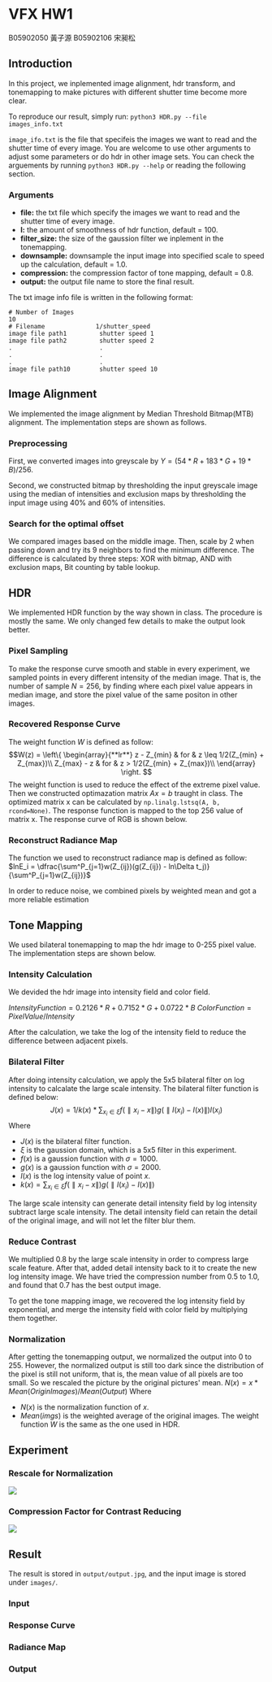 # VFX HW1
 B05902050 黃子源
 B05902106 宋昶松
 ## Introduction
In this project, we inplemented image alignment, hdr transform, and tonemapping to make pictures with different shutter time become more clear.

To reproduce our result, simply run:
`python3 HDR.py --file images_info.txt`

`image_ifo.txt` is the file that specifeis the images we want to read and the shutter time of every image. You are welcome to use other arguments to adjust some parameters or do hdr in other image sets. You can check the arguements by running `python3 HDR.py --help` or reading the following section.
### Arguments
* **file:** the txt file which specify the images we want to read and the shutter time of every image.
* **l:** the amount of smoothness of hdr function, default = 100.
* **filter_size:** the size of the gaussion filter we inplement in the tonemapping.
* **downsample:** downsample the input image into specified scale to speed up the calculation, default = 1.0.
* **compression:** the compression factor of tone mapping, default = 0.8.
* **output:** the output file name to store the final result.

The txt image info file is written in the following format:
```
# Number of Images
10
# Filename              1/shutter_speed
image file path1         shutter speed 1
image file path2         shutter speed 2
.                        .
.                        .
.                        .
image file path10        shutter speed 10
```
## Image Alignment
We implemented the image alignment by Median Threshold Bitmap(MTB) alignment. The implementation steps are shown as follows.

### Preprocessing
First, we converted images into greyscale by $Y = (54*R + 183*G + 19*B)/256$.

Second, we constructed bitmap by thresholding the input greyscale image using the median of intensities and exclusion maps by thresholding the input image using 40% and 60% of intensities.

### Search for the optimal offset
We compared images based on the middle image. Then, scale by 2 when passing down and try its 9 neighbors to find the minimum difference.
The difference is calculated by three steps: XOR with bitmap, AND with exclusion maps, Bit counting by table lookup.

## HDR 
We implemented HDR function by the way shown in class. The procedure is mostly the same. We only changed few details to make the output look better.
### Pixel Sampling
To make the response curve smooth and stable in every experiment, we sampled points in every different intensity of the median image. That is, the number of sample $N = 256$, by finding where each pixel value appears in median image, and store the pixel value of the same positon in other images. 
### Recovered Response Curve
The weight function $W$ is defined as follow:
$$W(z) = 
\left\{  
             \begin{array}{**lr**}  
             z - Z_{min} & for & z \leq 1/2(Z_{min} + Z_{max})\\  
             Z_{max} - z & for & z > 1/2(Z_{min} + Z_{max})\\       
             \end{array}  
\right.    
$$
The weight function is used to reduce the effect of the extreme pixel value. Then we constructed optimazation matrix $Ax = b$ traught in class. The optimized matrix x can be calculated by `np.linalg.lstsq(A, b, rcond=None)`. The response function is mapped to the top 256 value of matrix x. The response curve of RGB is shown below.
### Reconstruct Radiance Map
The function we used to reconstruct radiance map is defined as follow:
$lnE_i = \dfrac{\sum^P_{j=1}w(Z_{ij})(g(Z_{ij}) - ln\Delta t_j)}{\sum^P_{j=1}w(Z_{ij})}$

In order to reduce noise, we combined pixels by weighted mean and got a more reliable estimation
## Tone Mapping
We used bilateral tonemapping to map the hdr image to 0-255 pixel value. The implementation steps are shown below.
### Intensity Calculation
We devided the hdr image into intensity field and color field. 

$IntensityFunction = 0.2126 * R + 0.7152 * G + 0.0722 * B$
$ColorFunction =PixelValue / Intensity$

After the calculation, we take the log of the intensity field to reduce the difference between adjacent pixels.
### Bilateral Filter
After doing intensity calculation, we apply the 5x5 bilateral filter on log intensity to calcalate the large scale intensity. The bilateral filter function is defined below:
$$J(x) = 1/k(x)*\sum_{x_i \in \xi}f(\parallel x_i - x \parallel)g(\parallel I(x_i) - I(x)\parallel)I(x_i)$$
Where
* $J(x)$ is the bilateral filter function.
* $\xi$ is the gaussion domain, which is a 5x5 filter in this experiment.
* $f(x)$ is a gaussion function with $\sigma = 1000$.
* $g(x)$ is a gaussion function with $\sigma = 2000$.
* $I(x)$ is the log intensity value of point $x$.
* $k(x) = \sum_{x_i \in \xi}f(\parallel x_i - x \parallel)g(\parallel I(x_i) - I(x)\parallel)$

The large scale intensity can generate detail intensity field by log intensity subtract large scale intensity. The detail intensity field can retain the detail of the original image, and will not let the filter blur them.

### Reduce Contrast
We multiplied 0.8 by the large scale intensity in order to compress large scale feature. After that, added detail intensity back to it to create the new log intensity image. We have tried the compression number from 0.5 to 1.0, and found that 0.7 has the best output image.

To get the tone mapping image, we recovered the log intensity field by exponential, and merge the intensity field with color field by multiplying them together.

### Normalization
After getting the tonemapping output, we normalized the output into 0 to 255. However, the normalized output is still too dark since the distribution of the pixel is still not uniform, that is, the mean value of all pixels are too small. So we rescaled the picture by the original pictures' mean.
$N(x) = x * Mean(OriginImages)/Mean(Output)$
Where
* $N(x)$ is the normalization function of $x$.
* $Mean(imgs)$ is the weighted average of the original images. The weight function $W$ is the same as the one used in HDR.

## Experiment

### Rescale for Normalization
![](https://i.imgur.com/PDCxJdP.jpg)

### Compression Factor for Contrast Reducing
![](https://i.imgur.com/r6Lqd9r.jpg)


## Result
The result is stored in `output/output.jpg`, and the input image is stored under `images/`.
### Input
### Response Curve
### Radiance Map
### Output